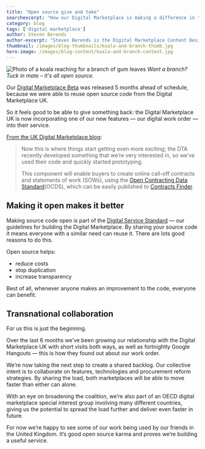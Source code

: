 ```yaml
---
title: "Open source give and take"
searchexcerpt: "How our Digital Marketplace is making a difference in the UK."
category: blog
tags: ['digital marketplace']
author: Steven Berends
author-excerpt: "Steven Berends is the Digital Marketplace Content Design and Comms Lead, and can most often be found in the DTA Sydney office."
thumbnail: /images/blog-thumbnails/koala-and-branch-thumb.jpg
hero-image: /images/blog-content/koala-and-branch-content.jpg
---
```

 
![Photo of a koala reaching for a branch of gum leaves]({{site.url}}{{page.hero-image}})
*Want a branch? Tuck in mate – it's all open source.*

Our [Digital Marketplace Beta](https://www.gov.au/marketplace) was released 5 months ahead of schedule, because we were able to reuse open source code from the Digital Marketplace UK. 

So it feels good to be able to give something back: the Digital Marketplace UK is now incorporating one of our new features — our digital work order — into their service.

[From the UK Digital Marketplace blog](https://digitalmarketplace.blog.gov.uk/2016/12/20/the-digital-marketplace-vision-part-6/):

> Now this is where things start getting even more exciting; the DTA recently developed something that we’re very interested in, so we’ve used their code and quickly started prototyping.
> 
> This component will enable buyers to create online call-off contracts and statements of work (SOWs), using the [Open Contracting Data Standard](https://digitalmarketplace.blog.gov.uk/2016/07/12/working-with-the-standards-hub-to-make-public-procurement-and-contracting-data-more-open/)(OCDS), which can be easily published to [Contracts Finder](https://www.gov.uk/contracts-finder).

## Making it open makes it better

Making source code open is part of the [Digital Service Standard](https://www.dta.gov.au/standard/) — our guidelines for building the Digital Marketplace. By sharing your source code it means everyone with a similar need can reuse it. There are lots good reasons to do this.

Open source helps:

- reduce costs 
- stop duplication
- increase transparency

Best of all, whenever anyone makes an improvement to the code, everyone can benefit.

## Transnational collaboration

For us this is just the beginning.

Over the last 6 months we’ve been growing our relationship with the Digital Marketplace UK with short visits both ways, as well as fortnightly Google Hangouts — this is how they found out about our work order.

We’re now taking the next step to create a shared backlog. Our collective intent is to collaborate on features, technologies and procurement reform strategies. By sharing the load, both marketplaces will be able to move faster than either can alone.

With an eye on broadening the coalition, we’re also part of an OECD digital marketplace special interest group involving many different countries, giving us the potential to spread the load further and deliver even faster in future.

For now we’re happy to see some of our work being used by our friends in the United Kingdom. It’s good open source karma and proves we’re building a useful service.
